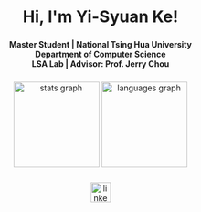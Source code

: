 <h1 align="center">Hi, I'm Yi-Syuan Ke!</h1>

###

<h4 align="center">Master Student | National Tsing Hua University<br>Department of Computer Science <br>LSA Lab | Advisor: Prof. Jerry Chou</h4>

###

<div align="center">
  <img src="https://github-readme-stats.vercel.app/api?username=ryan910707&hide_title=false&hide_rank=false&show_icons=true&include_all_commits=true&count_private=true&disable_animations=false&theme=dracula&locale=en&hide_border=false" height="150" alt="stats graph"  />
  <img src="https://github-readme-stats.vercel.app/api/top-langs?username=ryan910707&locale=en&hide_title=false&layout=compact&card_width=320&langs_count=5&theme=dracula&hide_border=false" height="150" alt="languages graph"  />
</div>

###

<div align="center">
  <a href="www.linkedin.com/in/ryanke91" target="_blank">
    <img src="https://img.shields.io/static/v1?message=LinkedIn&logo=linkedin&label=&color=0077B5&logoColor=white&labelColor=&style=for-the-badge" height="35" alt="linkedin logo"  />
  </a>
</div>

###
